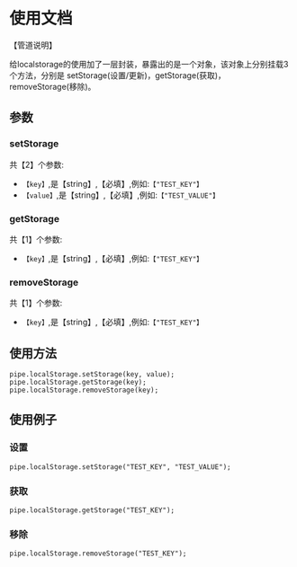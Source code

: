 # 使用文档
【管道说明】

给localstorage的使用加了一层封装，暴露出的是一个对象，该对象上分别挂载3个方法，分别是 setStorage(设置/更新)，getStorage(获取)，removeStorage(移除)。

## 参数

### setStorage
共【2】个参数:
- `【key】`,是【string】,【必填】,例如:`【"TEST_KEY"】`
- `【value】`,是【string】,【必填】,例如:`【"TEST_VALUE"】`

### getStorage
共【1】个参数:
- `【key】`,是【string】,【必填】,例如:`【"TEST_KEY"】`

### removeStorage
共【1】个参数:
- `【key】`,是【string】,【必填】,例如:`【"TEST_KEY"】`

## 使用方法

```
pipe.localStorage.setStorage(key, value);
pipe.localStorage.getStorage(key);
pipe.localStorage.removeStorage(key);
```

## 使用例子

### 设置
```
pipe.localStorage.setStorage("TEST_KEY", "TEST_VALUE");
```

### 获取
```
pipe.localStorage.getStorage("TEST_KEY");
```

### 移除
```
pipe.localStorage.removeStorage("TEST_KEY");
```